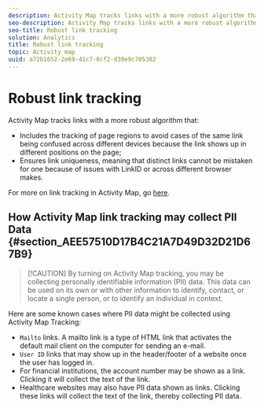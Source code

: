 ```yaml
---
description: Activity Map tracks links with a more robust algorithm that 
seo-description: Activity Map tracks links with a more robust algorithm that 
seo-title: Robust link tracking
solution: Analytics
title: Robust link tracking
topic: Activity map
uuid: a72b1652-2e69-41c7-8cf2-d39e9c705302
---
```


# Robust link tracking

Activity Map tracks links with a more robust algorithm that:

* Includes the tracking of page regions to avoid cases of the same link being confused across different devices because the link shows up in different positions on the page; 
* Ensures link uniqueness, meaning that distinct links cannot be mistaken for one because of issues with LinkID or across different browser makes.

For more on link tracking in Activity Map, go [here](/help/analyze/activity-map/activitymap-link-tracking/activitymap-link-tracking-methodology.md).

## How Activity Map link tracking may collect PII Data {#section_AEE57510D17B4C21A7D49D32D21D67B9}

> [!CAUTION] By turning on Activity Map tracking, you may be collecting personally identifiable information (PII) data. This data can be used on its own or with other information to identify, contact, or locate a single person, or to identify an individual in context.

Here are some known cases where PII data might be collected using Activity Map Tracking:

* `Mailto` links. A mailto link is a type of HTML link that activates the default mail client on the computer for sending an e-mail.
* `User ID` links that may show up in the header/footer of a website once the user has logged in.
* For financial institutions, the account number may be shown as a link. Clicking it will collect the text of the link.
* Healthcare websites may also have PII data shown as links. Clicking these links will collect the text of the link, thereby collecting PII data.
